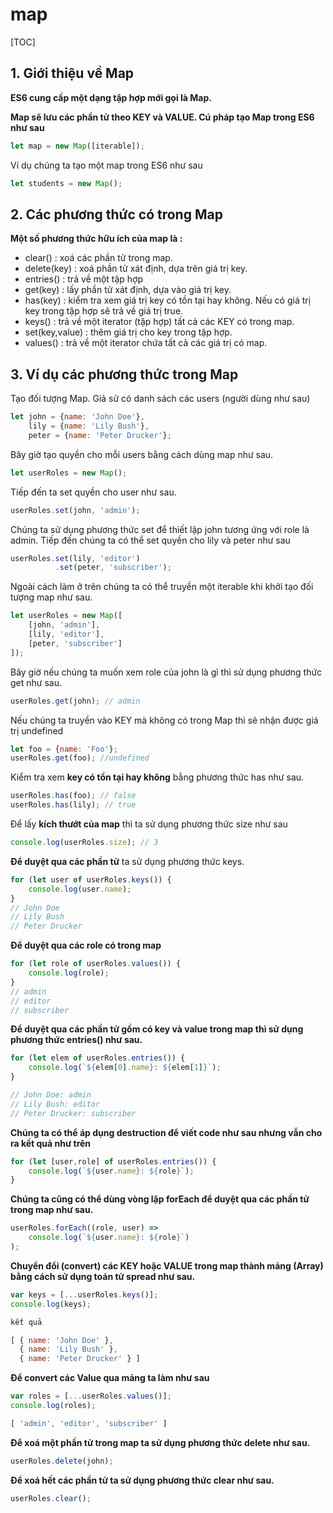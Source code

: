 # map 

[TOC]

## 1. Giới thiệu về Map 

**ES6 cung cấp một dạng tập hợp mới gọi là Map.**

**Map sẽ lưu các phần tử theo KEY và VALUE. Cú pháp tạo Map trong ES6 như sau**

```js
let map = new Map([iterable]);
```

Ví dụ chúng ta tạo một map trong ES6 như sau

```js
let students = new Map();
```

## 2. Các phương thức có trong Map 

**Một số phương thức hữu ích của map là :**

- clear() : xoá các phần tử trong map.
- delete(key) : xoá phần tử xát định, dựa trên giá trị key.
- entries() : trả về một tập hợp
- get(key) : lấy phần tử xát định, dựa vào giá trị key.
- has(key) : kiểm tra xem giá trị key có tồn tại hay không. Nếu có giá trị key trong tập hợp sẽ trả về giá trị true.
- keys() : trả về một iterator (tập hợp) tất cả các KEY có trong map.
- set(key,value) : thêm giá trị cho key trong tập hợp.
- values() : trả về một iterator chứa tất cả các giá trị có map.

## 3. Ví dụ các phương thức trong Map

Tạo đối tượng Map. Giả sử có danh sách các users (người dùng như sau)

```js
let john = {name: 'John Doe'},
    lily = {name: 'Lily Bush'},
    peter = {name: 'Peter Drucker'};
```

Bây giờ tạo quyền cho mỗi users bằng cách dùng map như sau.

```js
let userRoles = new Map(); 
```

Tiếp đến ta set quyền cho user như sau.

```js
userRoles.set(john, 'admin'); 
```

Chúng ta sử dụng phương thức set để thiết lập john tương ứng với role là admin. Tiếp đến chúng ta có thể set quyền cho lily và peter như sau

```js
userRoles.set(lily, 'editor')
          .set(peter, 'subscriber');	
```

Ngoài cách làm ở trên chúng ta có thể truyền một iterable khi khởi tạo đối tượng map như sau.

```js
let userRoles = new Map([
    [john, 'admin'],
    [lily, 'editor'],
    [peter, 'subscriber']
]);	
```

Bây giờ nếu chúng ta muốn xem role của john là gì thì sử dụng phương thức get như sau.

```js
userRoles.get(john); // admin 
```

Nếu chúng ta truyền vào KEY mà không có trong Map thì sẽ nhận được giá trị undefined

```js
let foo = {name: 'Foo'};
userRoles.get(foo); //undefined
```

Kiểm tra xem **key có tồn tại hay không** bằng phương thức has như sau.

```js
userRoles.has(foo); // false
userRoles.has(lily); // true
```

Để lấy **kích thướt của map** thì ta sử dụng phương thức size như sau

```js
console.log(userRoles.size); // 3 
```

**Để duyệt qua các phần tử** ta sử dụng phương thức keys.

```js
for (let user of userRoles.keys()) {
    console.log(user.name);
}
// John Doe
// Lily Bush
// Peter Drucker
```

**Để duyệt qua các role có trong map**

```js
for (let role of userRoles.values()) {
    console.log(role);
}
// admin
// editor
// subscriber
```

**Để duyệt qua các phần tử gồm có key và value trong map thì sử dụng phương thức entries() như sau.**

```js
for (let elem of userRoles.entries()) {
    console.log(`${elem[0].name}: ${elem[1]}`);
}

// John Doe: admin
// Lily Bush: editor
// Peter Drucker: subscriber
```

**Chúng ta có thể áp dụng destruction để viết code như sau nhưng vẫn cho ra kết quả như trên**

```js
for (let [user,role] of userRoles.entries()) {
    console.log(`${user.name}: ${role}`);
}
```

**Chúng ta cũng có thể dùng vòng lặp forEach để duyệt qua các phần tử trong map như sau.**

```js
userRoles.forEach((role, user) =>
    console.log(`${user.name}: ${role}`)
);
```

**Chuyển đổi (convert) các KEY hoặc VALUE trong map thành mảng (Array) bằng cách sử dụng toán tử spread như sau.**

```js
var keys = [...userRoles.keys()];
console.log(keys);

kết quả 

[ { name: 'John Doe' },
  { name: 'Lily Bush' },
  { name: 'Peter Drucker' } ]
```

**Để convert các Value qua mảng ta làm như sau**

```js
var roles = [...userRoles.values()];
console.log(roles);

[ 'admin', 'editor', 'subscriber' ]
```

**Để xoá một phần tử trong map ta sử dụng phương thức delete như sau.**

```js
userRoles.delete(john); 
```

**Để xoá hết các phần tử ta sử dụng phương thức clear như sau.**

```js
userRoles.clear();
```